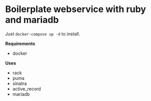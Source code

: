 # Boilerplate webservice with ruby and mariadb
Just `docker-compose up -d` to install.

**Requirements**
- docker

**Uses**
- rack
- puma
- sinatra
- active_record
- mariadb